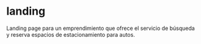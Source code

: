 # landing
Landing page para un emprendimiento que ofrece el servicio de búsqueda y reserva espacios de estacionamiento para autos.
